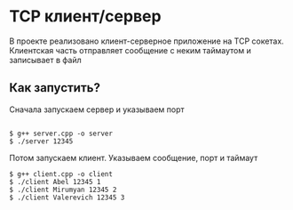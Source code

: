# TCP клиент/сервер

В проекте реализовано клиент-серверное приложение на TCP сокетах. Клиентская часть отправляет сообщение с неким таймаутом и записывает в файл

## Как запустить?

Сначала запускаем сервер и указываем порт
```

$ g++ server.cpp -o server
$ ./server 12345

```

Потом запускаем клиент. Указываем сообщение, порт и таймаут

```
$ g++ client.cpp -o client
$ ./client Abel 12345 1
$ ./client Mirumyan 12345 2
$ ./client Valerevich 12345 3
```
